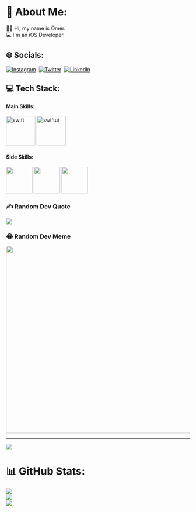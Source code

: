 # 💫 About Me:
👨‍💻 Hi, my name is Ömer. <br>💻 I'm an iOS Developer.<br>


## 🌐 Socials:
<!--
[![Instagram](https://img.icons8.com/fluency/48/null/instagram-new.png)](https://instagram.com/omercangulec) [![LinkedIn](https://img.icons8.com/fluency/48/null/linkedin.png)](https://linkedin.com/in/omercangulec) [![Twitter](https://img.icons8.com/color/48/null/twitter--v1.png)](https://twitter.com/omercangulec5) [![Codepen](https://img.icons8.com/ios/48/codepen.png)](https://codepen.io/omercangulec/pens/) 
-->

[![Instagram](https://img.shields.io/badge/Instagram-E4405F?style=for-the-badge&logo=instagram&logoColor=white)](https://instagram.com/omercangulec)&nbsp;
[![Twitter](https://img.shields.io/badge/Twitter-1DA1F2?style=for-the-badge&logo=twitter&logoColor=white)](https://twitter.com/omercangulec5)&nbsp;
[![LinkedIn](https://img.shields.io/badge/LinkedIn-0077B5?style=for-the-badge&logo=linkedin&logoColor=white)](https://linkedin.com/in/omercangulec)&nbsp;



## 💻 Tech Stack:
<!--
<img src="https://cdn.jsdelivr.net/gh/devicons/devicon/icons/html5/html5-original.svg" width = 80px height = 80px/> <img src="https://cdn.jsdelivr.net/gh/devicons/devicon/icons/css3/css3-original.svg" width = 80px height = 80px /> <img src="https://cdn.jsdelivr.net/gh/devicons/devicon/icons/javascript/javascript-original.svg" width = 80px height = 80px />
<img width="78" height="78" src="https://img.icons8.com/color/78/html-5--v1.png" alt="html-5--v1"/> <img width="78" height="78" src="https://img.icons8.com/color/78/css3.png" alt="css3"/> <img width="78" height="78" src="https://img.icons8.com/color/78/javascript--v1.png" alt="javascript--v1"/> 
![HTML5](https://img.shields.io/badge/HTML5-E34F26?style=for-the-badge&logo=html5&logoColor=white)&nbsp;
![CSS3](https://img.shields.io/badge/CSS3-1572B6?style=for-the-badge&logo=css3&logoColor=white)&nbsp;
![JavaScript](https://img.shields.io/badge/JavaScript-F7DF1E?style=for-the-badge&logo=javascript&logoColor=black)&nbsp;
-->
#### Main Skills:
<img width="80" height="80" src="https://img.icons8.com/color/80/swift.png" alt="swift"/> <img width="80px" height="80px" src="https://img.icons8.com/fluency/80/swiftui.png" alt="swiftui"/>
          

#### Side Skills:
<img src="https://cdn.jsdelivr.net/gh/devicons/devicon/icons/html5/html5-original.svg" width="72px" height="72px" /> <img src="https://cdn.jsdelivr.net/gh/devicons/devicon/icons/css3/css3-original.svg" width="72px" height="72px" /> <img src="https://cdn.jsdelivr.net/gh/devicons/devicon/icons/javascript/javascript-original.svg" width="72px" height="72px" />
          

### ✍️ Random Dev Quote
![](https://quotes-github-readme.vercel.app/api?type=horizontal&theme=radical)

### 😂 Random Dev Meme
<img src="https://images7.memedroid.com/images/UPLOADED759/5b66a230c099a.jpeg" width="512px"/>

---
[![](https://visitcount.itsvg.in/api?id=omercangulec&icon=0&color=0)](https://visitcount.itsvg.in)

# 📊 GitHub Stats:
![](https://github-readme-stats.vercel.app/api?username=omercangulec&theme=dark&hide_border=false&include_all_commits=false&count_private=false)<br/>
![](https://github-readme-streak-stats.herokuapp.com/?user=omercangulec&theme=dark&hide_border=false)<br/>
![](https://github-readme-stats.vercel.app/api/top-langs/?username=omercangulec&theme=dark&hide_border=false&include_all_commits=false&count_private=false&layout=compact)

<!-- Proudly created with GPRM ( https://gprm.itsvg.in ) -->

<!--
**omercangulec/omercangulec** is a ✨ _special_ ✨ repository because its `README.md` (this file) appears on your GitHub profile.

Here are some ideas to get you started:

- 🔭 I’m currently working on ...
- 🌱 I’m currently learning ...
- 👯 I’m looking to collaborate on ...
- 🤔 I’m looking for help with ...
- 💬 Ask me about ...
- 📫 How to reach me: ...
- 😄 Pronouns: ...
- ⚡ Fun fact: ...
-->
